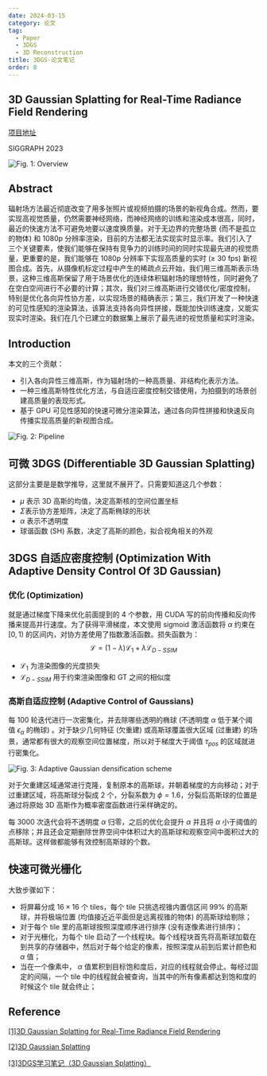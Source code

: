 ```yaml
---
date: 2024-03-15
category: 论文
tag:
  - Paper
  - 3DGS
  - 3D Reconstruction
title: 3DGS-论文笔记
order: 8
---
```


## 3D Gaussian Splatting for Real-Time Radiance Field Rendering

[项目地址](https://repo-sam.inria.fr/fungraph/3d-gaussian-splatting/)

SIGGRAPH 2023

![Fig. 1: Overview](https://rocyan.oss-cn-hangzhou.aliyuncs.com/blog/202406261146300.png)

## Abstract

辐射场方法最近彻底改变了用多张照片或视频拍摄的场景的新视角合成。然而，要实现高视觉质量，仍然需要神经网络，而神经网络的训练和渲染成本很高，同时，最近的快速方法不可避免地要以速度换质量。对于无边界的完整场景 (而不是孤立的物体) 和 1080p 分辨率渲染，目前的方法都无法实现实时显示率。我们引入了三个关键要素，使我们能够在保持有竞争力的训练时间的同时实现最先进的视觉质量，更重要的是，我们能够在 1080p 分辨率下实现高质量的实时 (≥ 30 fps) 新视图合成。首先，从摄像机标定过程中产生的稀疏点云开始，我们用三维高斯表示场景，这种三维高斯保留了用于场景优化的连续体积辐射场的理想特性，同时避免了在空白空间进行不必要的计算；其次，我们对三维高斯进行交错优化/密度控制，特别是优化各向异性协方差，以实现场景的精确表示；第三，我们开发了一种快速的可见性感知的渲染算法，该算法支持各向异性拼接，既能加快训练速度，又能实现实时渲染。我们在几个已建立的数据集上展示了最先进的视觉质量和实时渲染。

## Introduction

本文的三个贡献：

- 引入各向异性三维高斯，作为辐射场的一种高质量、非结构化表示方法。
- 一种三维高斯特性优化方法，与自适应密度控制交错使用，为拍摄到的场景创建高质量的表现形式。
- 基于 GPU 可见性感知的快速可微分渲染算法，通过各向异性拼接和快速反向传播实现高质量的新视图合成。

![Fig. 2: Pipeline](https://rocyan.oss-cn-hangzhou.aliyuncs.com/blog/202406261146942.png)

## 可微 3DGS (Differentiable 3D Gaussian Splatting)

这部分主要是是数学推导，这里就不展开了。只需要知道这几个参数：

- $\mu$ 表示 3D 高斯的均值，决定高斯核的空间位置坐标
- $\Sigma$​ 表示协方差矩阵，决定了高斯椭球的形状
- $\alpha$ 表示不透明度
- 球谐函数 (SH) 系数，决定了高斯的颜色，拟合视角相关的外观

## 3DGS 自适应密度控制 (Optimization With Adaptive Density Control Of 3D Gaussian)

### 优化 (Optimization)

就是通过梯度下降来优化前面提到的 4 个参数，用 CUDA 写的前向传播和反向传播来提高并行速度。为了获得平滑梯度，本文使用 sigmoid 激活函数将 $\alpha$ 约束在 $[0,1)$ 的区间内，对协方差使用了指数激活函数。损失函数为：
$$
\mathcal{L}=(1-\lambda)\mathcal{L}_1+\lambda\mathcal{L}_{D-SSIM}
\tag{1}
$$

- $\mathcal{L}_1$ 为渲染图像的光度损失
- $\mathcal{L}_{D-SSIM}$ 用于约束渲染图像和 GT 之间的相似度

### 高斯自适应控制 (Adaptive Control of Gaussians)

每 100 轮迭代进行一次密集化，并去除哪些透明的椭球 (不透明度 $\alpha$ 低于某个阈值 $\epsilon_\alpha$ 的椭球) 。对于缺少几何特征 (欠重建) 或高斯球覆盖很大区域 (过重建) 的场景，通常都有很大的观察空间位置梯度，所以对于梯度大于阈值 $\tau_{pos}$ 的区域就进行密集化。

![Fig. 3: Adaptive Gaussian densification scheme](https://rocyan.oss-cn-hangzhou.aliyuncs.com/blog/202406261146653.png)

对于欠重建区域通常进行克隆，复制原本的高斯球，并朝着梯度的方向移动；对于过重建区域，将高斯球分裂成 2 个，分裂系数为 $\phi=1.6$，分裂后高斯球的位置是通过将原始 3D 高斯作为概率密度函数进行采样确定的。

每 3000 次迭代会将不透明度 $\alpha$ 归零，之后的优化会提升 $\alpha$ 并且将 $\alpha$ 小于阈值的点移除；并且还会定期删除世界空间中体积过大的高斯球和观察空间中面积过大的高斯球。这样做都能够有效控制高斯球的个数。

## 快速可微光栅化

大致步骤如下：

- 将屏幕分成 $16\times16$ 个 tiles，每个 tile 只挑选视锥内置信区间 99% 的高斯球，并将极端位置 (均值接近近平面但是远离视锥的物体) 的高斯球给剔除；
- 对于每个 tile 里的高斯球按照深度顺序进行排序 (没有逐像素进行排序)；
- 对于光栅化，为每个 tile 启动了一个线程块。每个线程块首先将高斯球加载在到共享的存储器中，然后对于每个给定的像素，按照深度从前到后累计颜色和 $\alpha$ 值；
- 当在一个像素中， $\alpha$ 值累积到目标饱和度后，对应的线程就会停止。每经过固定的间隔，一个 tile 中的线程就会被查询，当其中的所有像素都达到饱和度的时候这个 tile 就会终止；

## Reference

[[1]3D Gaussian Splatting for Real-Time Radiance Field Rendering](https://repo-sam.inria.fr/fungraph/3d-gaussian-splatting/3d_gaussian_splatting_low.pdf)

[[2]3D Gaussian Splatting](https://pat-chou-li.github.io/ayene-no-blog/posts/3dgs/3d%20gaussian%20splatting)

[[3]3DGS学习笔记（3D Gaussian Splatting）](https://zhuanlan.zhihu.com/p/671425023)
